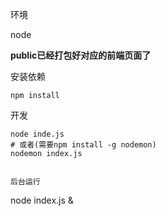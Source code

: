 环境

node

**public已经打包好对应的前端页面了**

安装依赖
```shell
npm install
```
开发
```
node inde.js
# 或者(需要npm install -g nodemon)
nodemon index.js


后台运行
```
node index.js &
```